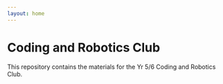 ```yaml
---
layout: home
---
```

# Coding and Robotics Club

This repository contains the materials for the Yr 5/6 Coding and Robotics Club.